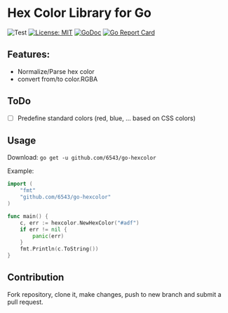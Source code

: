 # Hex Color Library for Go

![Test](https://github.com/6543/go-hexcolor/workflows/Test/badge.svg?event=push) [![License: MIT](https://img.shields.io/badge/License-MIT-blue.svg)](https://opensource.org/licenses/MIT) [![GoDoc](https://godoc.org/github.com/6543/go-hexcolor?status.svg)](https://godoc.org/github.com/6543/go-hexcolor) [![Go Report Card](https://goreportcard.com/badge/github.com/6543/go-hexcolor)](https://goreportcard.com/report/github.com/6543/go-hexcolor)

## Features:
 * Normalize/Parse hex color
 * convert from/to color.RGBA

## ToDo
* [ ] Predefine standard colors (red, blue, ... based on CSS colors)

## Usage

Download: `go get -u github.com/6543/go-hexcolor`

Example:
```go
import (
	"fmt"
	"github.com/6543/go-hexcolor"
)

func main() {
	c, err := hexcolor.NewHexColor("#adf")
	if err != nil {
		panic(err)
	}
	fmt.Println(c.ToString())
}
```

## Contribution
Fork repository, clone it, make changes, push to new branch and submit a pull request.

